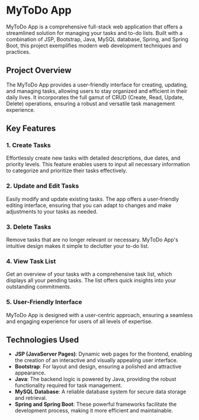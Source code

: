 # MyToDo App

MyToDo App is a comprehensive full-stack web application that offers a streamlined solution for managing your tasks and to-do lists. Built with a combination of JSP, Bootstrap, Java, MySQL database, Spring, and Spring Boot, this project exemplifies modern web development techniques and practices.

## Project Overview

The MyToDo App provides a user-friendly interface for creating, updating, and managing tasks, allowing users to stay organized and efficient in their daily lives. It incorporates the full gamut of CRUD (Create, Read, Update, Delete) operations, ensuring a robust and versatile task management experience.

## Key Features

### 1. Create Tasks

Effortlessly create new tasks with detailed descriptions, due dates, and priority levels. This feature enables users to input all necessary information to categorize and prioritize their tasks effectively.

### 2. Update and Edit Tasks

Easily modify and update existing tasks. The app offers a user-friendly editing interface, ensuring that you can adapt to changes and make adjustments to your tasks as needed.

### 3. Delete Tasks

Remove tasks that are no longer relevant or necessary. MyToDo App's intuitive design makes it simple to declutter your to-do list.

### 4. View Task List

Get an overview of your tasks with a comprehensive task list, which displays all your pending tasks. The list offers quick insights into your outstanding commitments.

### 5. User-Friendly Interface

MyToDo App is designed with a user-centric approach, ensuring a seamless and engaging experience for users of all levels of expertise.

## Technologies Used

- **JSP (JavaServer Pages)**: Dynamic web pages for the frontend, enabling the creation of an interactive and visually appealing user interface.
- **Bootstrap**: For layout and design, ensuring a polished and attractive appearance.
- **Java**: The backend logic is powered by Java, providing the robust functionality required for task management.
- **MySQL Database**: A reliable database system for secure data storage and retrieval.
- **Spring and Spring Boot**: These powerful frameworks facilitate the development process, making it more efficient and maintainable.





